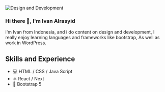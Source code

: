 ![Design and Development](https://pbs.twimg.com/profile_banners/1446477008003764228/1641096151/1080x360)

### Hi there 👋, I'm Ivan Alrasyid
i'm Ivan from Indonesia, and i do content on design and development, I really enjoy learning languages and frameworks like bootstrap, As well as work in WordPress.

## Skills and Experience
* 💻 HTML / CSS / Java Script
* ⚛️ React / Next
* 🤖 Bootstrap 5 





